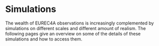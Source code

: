 # Simulations

The wealth of EUREC4A observations is increasingly complemented by simulations on different scales and different amount of realism.
The following pages give an overview on some of the details of these simulations and how to access them. 
